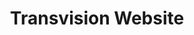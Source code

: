 ---
layout: gallery
title: Transvision Website
category: portfolio
image: transvision
info: The website for <a href='http://transvisionexhibition.co.uk/'>Transvision</a> - a photography exhibition held in Sunderland University. The bulk of the site was produced in one day thanks to the ease of <a href='https://github.com/mojombo/jekyll'>Jekyll</a>. Photoshop / HTML / CSS / Jekyll / <a href='http://pages.github.com/'>GitHub Pages</a> (hosting)
---
